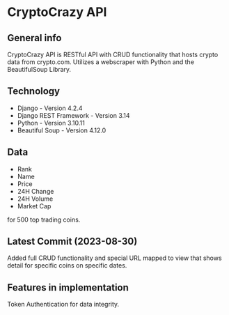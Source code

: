 # CryptoCrazy API

## General info

CryptoCrazy API is RESTful API with CRUD functionality that hosts crypto data from crypto.com.
Utilizes a webscraper with Python and the BeautifulSoup Library.

## Technology
- Django - Version 4.2.4
- Django REST Framework - Version 3.14
- Python - Version 3.10.11
- Beautiful Soup - Version 4.12.0

## Data
- Rank
- Name
- Price
- 24H Change
- 24H Volume
- Market Cap

for 500 top trading coins.

## Latest Commit (2023-08-30)

Added full CRUD functionality and special URL mapped to view that shows detail for specific coins on specific dates.

## Features in implementation

Token Authentication for data integrity.

